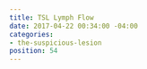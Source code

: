 ```yaml
---
title: TSL Lymph Flow
date: 2017-04-22 00:34:00 -04:00
categories:
- the-suspicious-lesion
position: 54
---
```


